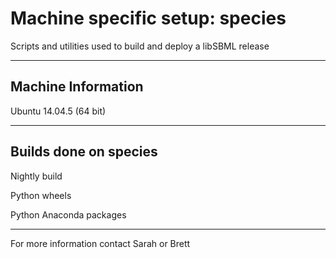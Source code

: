 # Machine specific setup: species
Scripts and utilities used to build and deploy a libSBML release

----

## Machine Information

Ubuntu 14.04.5 (64 bit)

---------------

## Builds done on species

Nightly build

Python wheels

Python Anaconda packages

------------

For more information contact Sarah or Brett
